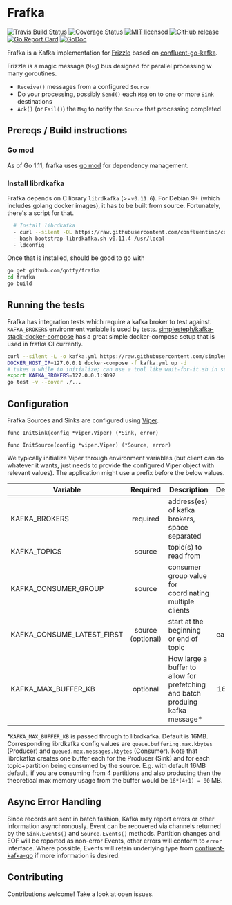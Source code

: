 # Frafka

[![Travis Build Status](https://img.shields.io/travis/qntfy/frafka.svg?branch=master)](https://travis-ci.org/qntfy/frafka)
[![Coverage Status](https://coveralls.io/repos/github/qntfy/frafka/badge.svg?branch=master)](https://coveralls.io/github/qntfy/frafka?branch=master)
[![MIT licensed](https://img.shields.io/badge/license-MIT-blue.svg)](./LICENSE)
[![GitHub release](https://img.shields.io/github/release/qntfy/frafka.svg?maxAge=3600)](https://github.com/qntfy/frafka/releases/latest)
[![Go Report Card](https://goreportcard.com/badge/github.com/qntfy/frafka)](https://goreportcard.com/report/github.com/qntfy/frafka)
[![GoDoc](https://godoc.org/github.com/qntfy/frafka?status.svg)](http://godoc.org/github.com/qntfy/frafka)

Frafka is a Kafka implementation for [Frizzle](https://github.com/qntfy/frizzle) based on [confluent-go-kafka](https://github.com/confluentinc/confluent-kafka-go).

Frizzle is a magic message (`Msg`) bus designed for parallel processing w many goroutines.

* `Receive()` messages from a configured `Source`
* Do your processing, possibly `Send()` each `Msg` on to one or more `Sink` destinations
* `Ack()` (or `Fail()`) the `Msg`  to notify the `Source` that processing completed

## Prereqs / Build instructions

### Go mod

As of Go 1.11, frafka uses [go mod](https://github.com/golang/go/wiki/Modules) for dependency management.

### Install librdkafka

Frafka depends on C library `librdkafka` (>=`v0.11.6`). For Debian 9+ (which includes golang docker images),
it has to be built from source. Fortunately, there's a script for that.

```sh
  # Install librdkafka
  - curl --silent -OL https://raw.githubusercontent.com/confluentinc/confluent-kafka-go/v0.11.4/mk/bootstrap-librdkafka.sh
  - bash bootstrap-librdkafka.sh v0.11.4 /usr/local
  - ldconfig
```

Once that is installed, should be good to go with

```sh
go get github.com/qntfy/frafka
cd frafka
go build
```

## Running the tests

Frafka has integration tests which require a kafka broker to test against. `KAFKA_BROKERS` environment variable is
used by tests. [simplesteph/kafka-stack-docker-compose](https://github.com/simplesteph/kafka-stack-docker-compose)
has a great simple docker-compose setup that is used in frafka CI currently.

```sh
curl --silent -L -o kafka.yml https://raw.githubusercontent.com/simplesteph/kafka-stack-docker-compose/v5.1.0/zk-single-kafka-single.yml
DOCKER_HOST_IP=127.0.0.1 docker-compose -f kafka.yml up -d
# takes a while to initialize; can use a tool like wait-for-it.sh in scripting
export KAFKA_BROKERS=127.0.0.1:9092
go test -v --cover ./...
```

## Configuration

Frafka Sources and Sinks are configured using [Viper](https://godoc.org/github.com/spf13/viper).

```golang
func InitSink(config *viper.Viper) (*Sink, error)

func InitSource(config *viper.Viper) (*Source, error)
```

We typically initialize Viper through environment variables (but client can do whatever it wants,
just needs to provide the configured Viper object with relevant values). The application might
use a prefix before the below values.

| Variable | Required | Description | Default |
|---------------------------|:--------:|-------------------------------------------------------------------------------------------------------------------------------------------------------------------------------------------|:-------:|
| KAFKA_BROKERS | required | address(es) of kafka brokers, space separated |  |
| KAFKA_TOPICS | source | topic(s) to read from |  |
| KAFKA_CONSUMER_GROUP | source | consumer group value for coordinating multiple clients |  |
| KAFKA_CONSUME_LATEST_FIRST | source (optional) | start at the beginning or end of topic | earliest |
| KAFKA_MAX_BUFFER_KB | optional | How large a buffer to allow for prefetching and batch produing kafka message* | 16384 |

*`KAFKA_MAX_BUFFER_KB` is passed through to librdkafka. Default is 16MB.
Corresponding librdkafka config values are `queue.buffering.max.kbytes` (Producer) and `queued.max.messages.kbytes`
(Consumer). Note that librdkafka creates one buffer each for the Producer (Sink) and for each topic+partition
being consumed by the source. E.g. with default 16MB default, if you are consuming from 4 partitions and also
producing then the theoretical max memory usage from the buffer would be `16*(4+1) = 80` MB.

## Async Error Handling

Since records are sent in batch fashion, Kafka may report errors or other information asynchronously.
Event can be recovered via channels returned by the `Sink.Events()` and `Source.Events()` methods.
Partition changes and EOF will be reported as non-error Events, other errors will conform to `error` interface.
Where possible, Events will retain underlying type from [confluent-kafka-go](https://github.com/confluentinc/confluent-kafka-go)
if more information is desired.

## Contributing

Contributions welcome! Take a look at open issues.
